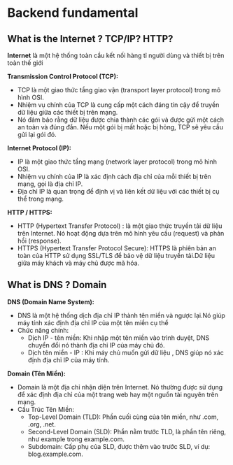 # Backend fundamental
## What is the Internet ? TCP/IP? HTTP?
**Internet** là một hệ thống toàn cầu kết nối hàng tỉ người dùng và thiết bị trên toàn thế giới

**Transmission Control Protocol (TCP):**
-  TCP là một giao thức tầng giao vận (transport layer protocol) trong mô hình OSI.
- Nhiệm vụ chính của TCP là cung cấp một cách đáng tin cậy để truyền dữ liệu giữa các thiết bị trên mạng.
- Nó đảm bảo rằng dữ liệu được chia thành các gói và được gửi một cách an toàn và đúng đắn. Nếu một gói bị mất hoặc bị hỏng, TCP sẽ yêu cầu gửi lại gói đó.

**Internet Protocol (IP):**
- IP là một giao thức tầng mạng (network layer protocol) trong mô hình OSI.
- Nhiệm vụ chính của IP là xác định cách địa chỉ của mỗi thiết bị trên mạng, gọi là địa chỉ IP.
- Địa chỉ IP là quan trọng để định vị và liên kết dữ liệu với các thiết bị cụ thể trong mạng.

**HTTP / HTTPS:**
-  HTTP (Hypertext Transfer Protocol) : là một giao thức truyền tải dữ liệu trên Internet. Nó hoạt động dựa trên mô hình yêu cầu (request) và phản hồi (response).
- HTTPS (Hypertext Transfer Protocol Secure): HTTPS là phiên bản an toàn của HTTP sử dụng SSL/TLS để bảo vệ dữ liệu truyền tải.Dữ liệu giữa máy khách và máy chủ được mã hóa.
## What is DNS ? Domain

**DNS (Domain Name System):**
- DNS là một hệ thống dịch địa chỉ IP thành tên miền và ngược lại.Nó giúp máy tính xác định địa chỉ IP của một tên miền cụ thể
- Chức năng chính: 
    - Dịch IP - tên miền:  Khi nhập một tên miền vào trình duyệt, DNS chuyển đổi nó thành địa chỉ IP của máy chủ đó.
    - Dịch tên miền - IP : Khi máy chủ muốn gửi dữ liệu , DNS giúp nó xác định địa chỉ IP của máy tính.

**Domain (Tên Miền):**
- Domain là một địa chỉ nhận diện trên Internet. Nó thường được sử dụng để xác định địa chỉ của một trang web hay một nguồn tài nguyên trên mạng.
- Cấu Trúc Tên Miền:
    - Top-Level Domain (TLD): Phần cuối cùng của tên miền, như .com, .org, .net.
    - Second-Level Domain (SLD): Phần nằm trước TLD, là phần tên riêng, như example trong example.com.
    - Subdomain: Cấp phụ của SLD, được thêm vào trước SLD, ví dụ: blog.example.com.
